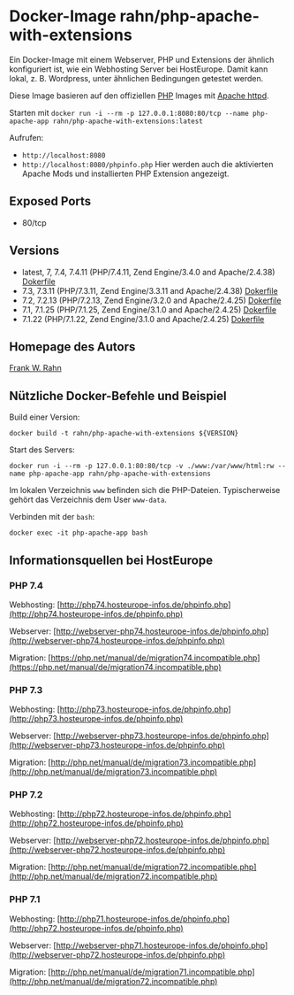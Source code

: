 # Docker-Image rahn/php-apache-with-extensions
Ein Docker-Image mit einem Webserver, PHP und Extensions der ähnlich konfiguriert ist, wie ein Webhosting 
Server bei HostEurope. Damit kann lokal, z. B. Wordpress, unter ähnlichen Bedingungen getestet werden.

Diese Image basieren auf den offiziellen [PHP](https://hub.docker.com/_/php) Images mit [Apache httpd](https://httpd.apache.org/).

Starten mit `docker run -i --rm -p 127.0.0.1:8080:80/tcp --name php-apache-app rahn/php-apache-with-extensions:latest`

Aufrufen:
* `http://localhost:8080`
* `http://localhost:8080/phpinfo.php` Hier werden auch die aktivierten Apache Mods und installierten PHP Extension angezeigt.

## Exposed Ports
* 80/tcp

## Versions
* latest, 7, 7.4, 7.4.11 (PHP/7.4.11, Zend Engine/3.4.0 and Apache/2.4.38) [Dokerfile](https://github.com/frank-rahn/docker-rahn-php-apache-with-extensions/blob/main/7.4.11/Dockerfile)
* 7.3, 7.3.11 (PHP/7.3.11, Zend Engine/3.3.11 and Apache/2.4.38) [Dokerfile](https://github.com/frank-rahn/docker-rahn-php-apache-with-extensions/blob/main/7.3.11/Dockerfile)
* 7.2, 7.2.13 (PHP/7.2.13, Zend Engine/3.2.0 and Apache/2.4.25) [Dokerfile](https://github.com/frank-rahn/docker-rahn-php-apache-with-extensions/blob/main/7.2.13/Dockerfile)
* 7.1, 7.1.25 (PHP/7.1.25, Zend Engine/3.1.0 and Apache/2.4.25) [Dokerfile](https://github.com/frank-rahn/docker-rahn-php-apache-with-extensions/blob/main/7.1.25/Dockerfile)
* 7.1.22 (PHP/7.1.22, Zend Engine/3.1.0 and Apache/2.4.25) [Dokerfile](https://github.com/frank-rahn/docker-rahn-php-apache-with-extensions/blob/main/7.1.22/Dockerfile)

## Homepage des Autors
[Frank W. Rahn](https://www.frank-rahn.de/)

## Nützliche Docker-Befehle und Beispiel 
Build einer Version:

    docker build -t rahn/php-apache-with-extensions ${VERSION}

Start des Servers:

    docker run -i --rm -p 127.0.0.1:80:80/tcp -v ./www:/var/www/html:rw --name php-apache-app rahn/php-apache-with-extensions

Im lokalen Verzeichnis `www` befinden sich die PHP-Dateien. Typischerweise gehört das Verzeichnis dem User `www-data`. 

Verbinden mit der `bash`:

    docker exec -it php-apache-app bash

## Informationsquellen bei HostEurope

### PHP 7.4
Webhosting: [http://php74.hosteurope-infos.de/phpinfo.php](http://php74.hosteurope-infos.de/phpinfo.php)

Webserver: [http://webserver-php74.hosteurope-infos.de/phpinfo.php](http://webserver-php74.hosteurope-infos.de/phpinfo.php)

Migration: [https://php.net/manual/de/migration74.incompatible.php](https://php.net/manual/de/migration74.incompatible.php)

### PHP 7.3
Webhosting: [http://php73.hosteurope-infos.de/phpinfo.php](http://php73.hosteurope-infos.de/phpinfo.php)

Webserver: [http://webserver-php73.hosteurope-infos.de/phpinfo.php](http://webserver-php73.hosteurope-infos.de/phpinfo.php)

Migration: [http://php.net/manual/de/migration73.incompatible.php](http://php.net/manual/de/migration73.incompatible.php)

### PHP 7.2
Webhosting: [http://php72.hosteurope-infos.de/phpinfo.php](http://php72.hosteurope-infos.de/phpinfo.php)

Webserver: [http://webserver-php72.hosteurope-infos.de/phpinfo.php](http://webserver-php72.hosteurope-infos.de/phpinfo.php)

Migration: [http://php.net/manual/de/migration72.incompatible.php](http://php.net/manual/de/migration72.incompatible.php)

### PHP 7.1
Webhosting: [http://php71.hosteurope-infos.de/phpinfo.php](http://php72.hosteurope-infos.de/phpinfo.php)

Webserver: [http://webserver-php71.hosteurope-infos.de/phpinfo.php](http://webserver-php72.hosteurope-infos.de/phpinfo.php)

Migration: [http://php.net/manual/de/migration71.incompatible.php](http://php.net/manual/de/migration72.incompatible.php)
